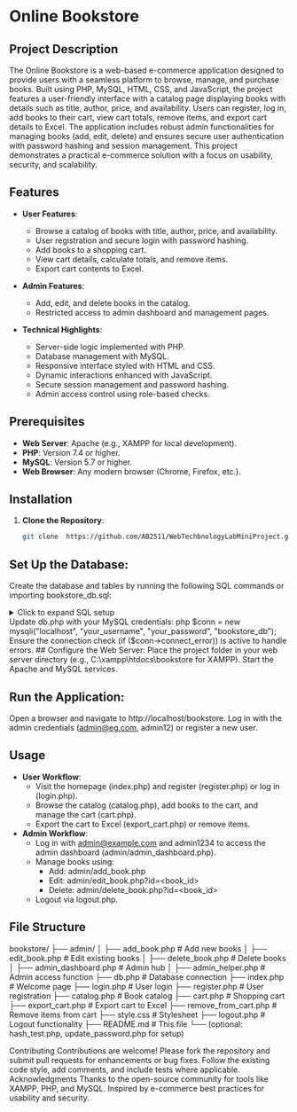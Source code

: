 # Online Bookstore

## Project Description
The Online Bookstore is a web-based e-commerce application designed to provide users with a seamless platform to browse, manage, and purchase books. Built using PHP, MySQL, HTML, CSS, and JavaScript, the project features a user-friendly interface with a catalog page displaying books with details such as title, author, price, and availability. Users can register, log in, add books to their cart, view cart totals, remove items, and export cart details to Excel. The application includes robust admin functionalities for managing books (add, edit, delete) and ensures secure user authentication with password hashing and session management. This project demonstrates a practical e-commerce solution with a focus on usability, security, and scalability.

## Features
- **User Features**:
  - Browse a catalog of books with title, author, price, and availability.
  - User registration and secure login with password hashing.
  - Add books to a shopping cart.
  - View cart details, calculate totals, and remove items.
  - Export cart contents to Excel.

- **Admin Features**:
  - Add, edit, and delete books in the catalog.
  - Restricted access to admin dashboard and management pages.

- **Technical Highlights**:
  - Server-side logic implemented with PHP.
  - Database management with MySQL.
  - Responsive interface styled with HTML and CSS.
  - Dynamic interactions enhanced with JavaScript.
  - Secure session management and password hashing.
  - Admin access control using role-based checks.

## Prerequisites
- **Web Server**: Apache (e.g., XAMPP for local development).
- **PHP**: Version 7.4 or higher.
- **MySQL**: Version 5.7 or higher.
- **Web Browser**: Any modern browser (Chrome, Firefox, etc.).

## Installation

1. **Clone the Repository**:
   ```bash
   git clone  https://github.com/AB2511/WebTechbnologyLabMiniProject.git
## Set Up the Database:
Create the database and tables by running the following SQL commands or importing bookstore_db.sql:

<details> <summary>Click to expand SQL setup</summary>
CREATE DATABASE bookstore_db;
USE bookstore_db;

CREATE TABLE users (
    id INT AUTO_INCREMENT PRIMARY KEY,
    name VARCHAR(100) NOT NULL,
    email VARCHAR(100) UNIQUE NOT NULL,
    password VARCHAR(255) NOT NULL,
    is_admin TINYINT DEFAULT 0
);

CREATE TABLE books (
    id INT AUTO_INCREMENT PRIMARY KEY,
    title VARCHAR(100) NOT NULL,
    author VARCHAR(100) NOT NULL,
    price DECIMAL(10, 2) NOT NULL,
    quantity INT NOT NULL,
    image_url VARCHAR(255)
);

CREATE TABLE cart (
    id INT AUTO_INCREMENT PRIMARY KEY,
    user_id INT,
    book_id INT,
    quantity INT,
    FOREIGN KEY (user_id) REFERENCES users(id),
    FOREIGN KEY (book_id) REFERENCES books(id)
);

-- Add a test admin user
INSERT INTO users (name, email, password, is_admin) 
VALUES ('Admin User', 'admin@example.com', '$2y$10$9o3tTU1ZmZnpA9A9Svdg8O6LnMNFA7qkK14fUrKi5zr...', 1);

-- Add a test book
INSERT INTO books (title, author, price, quantity, image_url) 
VALUES ('Test Book', 'Test Author', 19.99, 10, 'https://example.com/test.jpg');
</details>
Update db.php with your MySQL credentials:
php
$conn = new mysqli("localhost", "your_username", "your_password", "bookstore_db");
Ensure the connection check (if ($conn->connect_error)) is active to handle errors.
## Configure the Web Server:
Place the project folder in your web server directory (e.g., C:\xampp\htdocs\bookstore for XAMPP).
Start the Apache and MySQL services.

## Run the Application:
Open a browser and navigate to http://localhost/bookstore.
Log in with the admin credentials (admin@eg.com, admin12) or register a new user.
## Usage
- **User Workflow**:
  - Visit the homepage (index.php) and register (register.php) or log in (login.php).
  - Browse the catalog (catalog.php), add books to the cart, and manage the cart (cart.php).
  - Export the cart to Excel (export_cart.php) or remove items.
- **Admin Workflow**:
  - Log in with admin@example.com and admin1234 to access the admin dashboard (admin/admin_dashboard.php).
  - Manage books using:
    - Add: admin/add_book.php
    - Edit: admin/edit_book.php?id=<book_id>
    - Delete: admin/delete_book.php?id=<book_id>
  - Logout via logout.php.
## File Structure
bookstore/
├── admin/
│   ├── add_book.php          # Add new books
│   ├── edit_book.php         # Edit existing books
│   ├── delete_book.php       # Delete books
│   ├── admin_dashboard.php   # Admin hub
│   ├── admin_helper.php      # Admin access function
├── db.php                   # Database connection
├── index.php                # Welcome page
├── login.php                # User login
├── register.php             # User registration
├── catalog.php              # Book catalog
├── cart.php                 # Shopping cart
├── export_cart.php          # Export cart to Excel
├── remove_from_cart.php     # Remove items from cart
├── style.css                # Stylesheet
├── logout.php               # Logout functionality
├── README.md                # This file
└── (optional: hash_test.php, update_password.php for setup)

Contributing
Contributions are welcome! Please fork the repository and submit pull requests for enhancements or bug fixes. Follow the existing code style, add comments, and include tests where applicable.
Acknowledgments
Thanks to the open-source community for tools like XAMPP, PHP, and MySQL.
Inspired by e-commerce best practices for usability and security.
